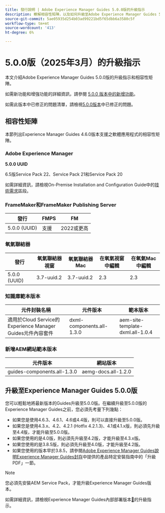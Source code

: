 ```yaml
---
title: 發行說明 | Adobe Experience Manager Guides 5.0.0版的升級指示
description: 瞭解相容性矩陣，以及如何升級至Adobe Experience Manager Guides 5.0.0版。
source-git-commit: 5ae05935d254b03ad99221bd5f65dbb6a3580c5f
workflow-type: tm+mt
source-wordcount: '413'
ht-degree: 6%

---
```


# 5.0.0版（2025年3月）的升級指示

本文介紹Adobe Experience Manager Guides 5.0.0版的升級指示和相容性矩陣。

如需新功能和增強功能的詳細資訊，請參閱 [5.0.0 版本中的新增功能](../release-info/whats-new-5-0-0.md)。

如需此版本中已修正的問題清單，請檢視[5.0.0版本](../release-info/fixed-issues-5-0-0.md)中已修正的問題。

## 相容性矩陣

本節列出Experience Manager Guides 4.6.0版本支援之軟體應用程式的相容性矩陣。

### Adobe Experience Manager

**5.0.0 UUID**

6.5版Service Pack 22、Service Pack 21和Service Pack 20

如需詳細資訊，請檢視On-Premise Installation and Configuration Guide中的[技術需求](../install-guide/download-install-technical-requirements.md)區段。

### FrameMaker和FrameMaker Publishing Server

| 發行 | FMPS | FM |
| --- | --- | --- |
| 5.0.0 (UUID) | 支援 | 2022或更高 |

### 氧氣聯結器

| 發行 | 氧氣聯結器視窗 | 氧氣聯結器Mac | 在氧氣視窗中編輯 | 在氧氣Mac中編輯 |
| --- | --- | --- |--- |--- |
| 5.0.0 (UUID) | 3.7-uuid.2 | 3.7-uuid.2 | 2.3 | 2.3 |

### 知識庫範本版本

| 元件封裝名稱 | 元件版本 | 範本版本 |
|---|---|---|
| 適用於Cloud Service的Experience Manager Guides元件內容套件 | dxml-components.all-1.3.0 | aem-site-template-dxml.all-1.0.4 |

### 新增AEM網站範本版本


| 元件版本 | 網站版本 |
|---|---|
| guides-components.all-1.3.0 | aemg-docs.all-1.2.0 |


## 升級至Experience Manager Guides 5.0.0版

您可以輕鬆地將最新版本的Guides升級至5.0.0版。在繼續升級至5.0.0版的Experience Manager Guides之前，您必須先考量下列幾點：

- 如果您是使用4.6.3、4.6.1、4.6或4.4版，則可以直接升級至5.0.0版。
- 如果您是使用4.3.x、4.2、4.2.1 (Hotfix 4.2.1.3)、4.1或4.1.x版，則必須先升級至4.4版，才能升級至5.0.0版。
- 如果您使用的是4.0版，則必須先升級至4.2版，才能升級至4.3.x版。
- 如果您使用的是3.8.5版，則必須先升級至4.0版，才能升級至4.2版。
- 如果您使用的版本早於3.8.5，請參閱[Adobe Experience Manager Guides說明Experience Manager Guides封存](https://helpx.adobe.com/xml-documentation-for-experience-manager/archive.html)中提供的產品特定安裝指南中的「升級PDF」一節。

>[!NOTE]
>
>您必須先安裝AEM Service Pack，才能升級Experience Manager Guides版本。

如需詳細資訊，請檢視Experience Manager Guides內部部署版本[&#128279;](../install-guide/upgrade-xml-documentation.md)的升級指示。